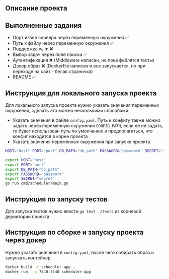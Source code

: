 ## Описание проекта

## Выполненные задания

- Порт извне сервера через переменную окружения ✅
- Путь к файлу через переменную окружения ✅
- Поддержка w, m ❌
- Выбор задач через поле поиска ✅
- Аутентификация ❌ (Middleware написан, но пока фейлятся тесты)
- Докер образ  ❌ (Dockerfile написан и все запускается, но при переходе на сайт - белая страничка)
- README ✅

## Инструкция для локального запуска проекта

Для локального запуска проекта нужно указать значения переменных окружения, сделать это можно несколькими способами:

- Указать значения в файле `config.yaml`. Путь к конфигу также можно задать через переменную окружения `CONFIG_PATH`, если ее не задать, то будет использован путь по умолчанию и предполагаться, что конфиг находится в корне проекта
- Указать значения переменных окружения при запуске проекта
``` bash
HOST="host" PORT="port" DB_PATH="db_path" PASSWORD="password" SECRET="secret" go run cmd/scheduler/main.go
```

``` bash
export HOST="host"
export PORT="port"
export DB_PATH="db_path"
export PASSWORD="password"
export SECRET="secret"
go run cmd/scheduler/main.go
```

## Инструкция по запуску тестов

Для запуска тестов нужно ввести `go test ./tests` из корневой дериктории проекта

## Инструкция по сборке и запуску проекта через докер

Нужно указать значения в `config.yaml`, после чего собирать образ и запускать контейнер

``` bash
docker build -t scheduler-app .
docker run  -p 7540:7540 scheduler-app
```